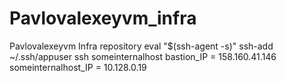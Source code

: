 # Pavlovalexeyvm_infra
Pavlovalexeyvm Infra repository
eval "$(ssh-agent -s)"
ssh-add ~/.ssh/appuser
ssh someinternalhost
bastion_IP = 158.160.41.146
someinternalhost_IP = 10.128.0.19
